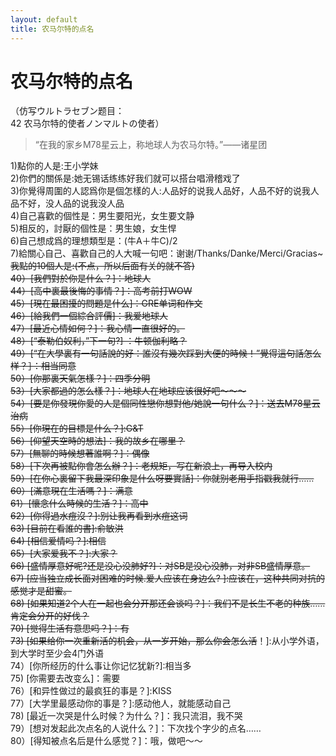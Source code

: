 ```yaml
---
layout: default
title: 农马尔特的点名
---
```

# 农马尔特的点名
（仿写ウルトラセブン题目：<br/>
42 农马尔特的使者ノンマルトの使者）

>“在我的家乡M78星云上，称地球人为农马尔特。”——诸星团

1)點你的人是:王小学妹<br/>
2)你們的關係是:她无锡话练练好我们就可以搭台唱滑稽戏了<br/>
3)你覺得周圍的人認爲你是個怎樣的人:人品好的说我人品好，人品不好的说我人品不好，没人品的说我没人品<br/>
4)自己喜歡的個性是：男生要阳光，女生要文静<br/>
5)相反的，討厭的個性是：男生娘，女生悍<br/>
6)自己想成爲的理想類型是：(牛A＋牛C)/2<br/>
7)給關心自己、喜歡自己的人大喊一句吧：谢谢/Thanks/Danke/Merci/Gracias~~~<br/>
我點的10個人是:(不点，所以后面有关的就不答)<br/>
40）[我們對於你是什么？]：地球人<br/>
44）[高中裏最後悔的事情？]：高考前打WOW<br/>
45）[現在最困擾的問題是什么]：GRE单词和作文<br/>
46）[給我們一個綜合評價]：我爱地球人<br/>
47）[最近心情如何？]：我心情一直很好的。<br/>
48）[“泰勒伯奴利，”下一句?] ：牛顿伽利略？<br/>
49）[“在大學裏有一句話說的好：誰沒有幾次踩到大便的時候！”覺得這句話怎么样？］：相当同意<br/>
50）[你那裏天氣怎樣？]：四季分明<br/>
53）[大家都過的怎么樣？]：地球人在地球应该很好吧～～～<br/>
54）[要是你發現你愛的人是個同性戀你想對他/她說一句什么？]：送去M78星云治病<br/>
55）[你現在的目標是什么？]:G&T<br/>
56）[仰望天空時的想法]：我的故乡在哪里？<br/>
57）[無聊的時候想著誰啊？]：偶像<br/>
58）[下次再被點你會怎么辦？]：老规矩，写在新浪上，再导入校内<br/>
59）[在你心裏留下我最深印象是什么呀要實話]：你就别老用手指戳我就行……<br/>
60）[滿意現在生活嗎？]：满意<br/>
61）[懷念什么時候的生活？]：高中<br/>
62）[你得過水痘沒？]:别让我再看到水痘这词<br/>
63) [目前在看誰的書]:俞敏洪<br/>
64) [相信爱情吗？]:相信<br/>
65）[大家爱我不？]:大家？<br/>
66) [盛情厚意好呢?还是没心没肺好?]：对SB是没心没肺，对非SB盛情厚意。<br/>
67) [应当独立成长面对困难的时候.爱人应该在身边么? ]:应该在，这种共同对抗的感觉才是甜蜜。<br/>
68) [如果知道2个人在一起也会分开那还会谈吗？]：我们不是长生不老的种族……肯定会分开的好伐？<br/>
70) [觉得生活有意思吗？]：有<br/>
73) [如果给你一次重新活的机会，从一岁开始，那么你会怎么活~~！]:从小学外语，到大学时至少会4门外语<br/>
74）[你所经历的什么事让你记忆犹新?]:相当多<br/>
75) [你需要去改变么]：需要<br/>
76）[和异性做过的最疯狂的事是？]:KISS<br/>
77）[大学里最感动你的事是？]:感动他人，就能感动自己<br/>
78) [最近一次哭是什么时候？为什么？]：我只流泪，我不哭<br/>
79）[想对发起此次点名的人说什么？]：下次找个字少的点名……<br/>
80）[得知被点名后是什么感觉？]：哦，做吧～～
